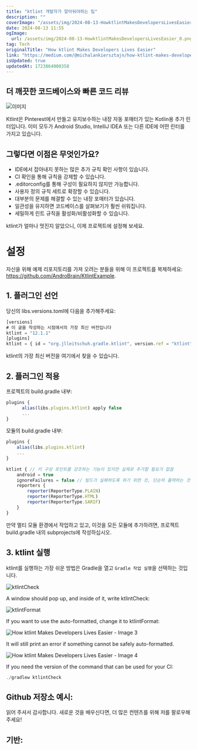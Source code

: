 ```yaml
---
title: "ktlint 개발자가 알아둬야하는 팁"
description: ""
coverImage: "/assets/img/2024-08-13-HowktlintMakesDevelopersLivesEasier_0.png"
date: 2024-08-13 11:55
ogImage: 
  url: /assets/img/2024-08-13-HowktlintMakesDevelopersLivesEasier_0.png
tag: Tech
originalTitle: "How ktlint Makes Developers Lives Easier"
link: "https://medium.com/@michalankiersztajn/how-ktlint-makes-developers-lives-easier-e96c3f31c6b9"
isUpdated: true
updatedAt: 1723864000358
---
```



## 더 깨끗한 코드베이스와 빠른 코드 리뷰

![이미지](/assets/img/2024-08-13-HowktlintMakesDevelopersLivesEasier_0.png)

Ktlint은 Pinterest에서 만들고 유지보수하는 내장 자동 포매터가 있는 Kotlin용 추가 린터입니다. 이미 모두가 Android Studio, IntelliJ IDEA 또는 다른 IDE에 어떤 린터를 가지고 있습니다.

## 그렇다면 이점은 무엇인가요?

<div class="content-ad"></div>

- IDE에서 잡아내지 못하는 많은 추가 규칙 확인 사항이 있습니다.
- CI 확인을 통해 규칙을 강제할 수 있습니다.
- .editorconfig를 통해 구성이 필요하지 않지만 가능합니다.
- 사용자 정의 규칙 세트로 확장할 수 있습니다.
- 대부분의 문제를 해결할 수 있는 내장 포매터가 있습니다.
- 일관성을 유지하면 코드베이스를 살펴보기가 훨씬 쉬워집니다.
- 세밀하게 린트 규칙을 활성화/비활성화할 수 있습니다.

ktlint가 얼마나 멋진지 알았으니, 이제 프로젝트에 설정해 보세요.

# 설정

자신을 위해 예제 리포지토리를 가져 오려는 분들을 위해 이 프로젝트를 복제하세요: https://github.com/AndroBrain/KtlintExample.

<div class="content-ad"></div>

## 1. 플러그인 선언

당신의 libs.versions.toml에 다음을 추가해주세요:

```js
[versions]
# 이 글을 작성하는 시점에서의 가장 최신 버전입니다
ktlint = "12.1.1" 
[plugins]
ktlint = { id = "org.jlleitschuh.gradle.ktlint", version.ref = "ktlint" }
```

ktlint의 가장 최신 버전을 여기에서 찾을 수 있습니다.

<div class="content-ad"></div>

## 2. 플러그인 적용

프로젝트의 build.gradle 내부:

```js
plugins {
      alias(libs.plugins.ktlint) apply false
      ...
}
```

모듈의 build.gradle 내부:

<div class="content-ad"></div>

```js
plugins {
    alias(libs.plugins.ktlint)
    ...
}
    
ktlint { // 키 구성 포인트를 강조하는 기능이 있지만 실제로 추가할 필요가 없음
    android = true
    ignoreFailures = false // 빌드가 실패하도록 하기 위한 것, 단순히 출력하는 것이 아님
    reporters {
        reporter(ReporterType.PLAIN)
        reporter(ReporterType.HTML)
        reporter(ReporterType.SARIF)
    }
}
```

만약 멀티 모듈 환경에서 작업하고 있고, 이것을 모든 모듈에 추가하려면, 프로젝트 build.gradle 내의 subprojects에 작성하십시오.

## 3. ktlint 실행

ktlint를 실행하는 가장 쉬운 방법은 Gradle을 열고 `Gradle 작업 실행`을 선택하는 것입니다. 


<div class="content-ad"></div>


![ktlintCheck](/assets/img/2024-08-13-HowktlintMakesDevelopersLivesEasier_1.png)

A window should pop up, and inside of it, write ktlintCheck:

![ktlintFormat](/assets/img/2024-08-13-HowktlintMakesDevelopersLivesEasier_2.png)

If you want to use the auto-formatted, change it to ktlintFormat:


<div class="content-ad"></div>


![How ktlint Makes Developers Lives Easier - Image 3](/assets/img/2024-08-13-HowktlintMakesDevelopersLivesEasier_3.png)

It will still print an error if something cannot be safely auto-formatted.

![How ktlint Makes Developers Lives Easier - Image 4](/assets/img/2024-08-13-HowktlintMakesDevelopersLivesEasier_4.png)

If you need the version of the command that can be used for your CI:


<div class="content-ad"></div>

```js
./gradlew ktlintCheck
```

## Github 저장소 예시:

읽어 주셔서 감사합니다. 새로운 것을 배우신다면, 더 많은 컨텐츠를 위해 저를 팔로우해주세요!

## 기반: